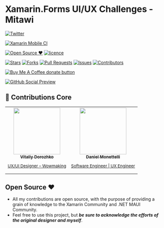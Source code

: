 # Xamarin.Forms UI/UX Challenges - Mitawi

[![Twitter](https://img.shields.io/twitter/follow/DanielMonetelli.svg?style=social)](https://twitter.com/DanielMonetelli)

[![Xamarin Mobile CI](https://github.com/danielmonettelli/Mitawi/actions/workflows/mobile.yml/badge.svg)](https://github.com/danielmonettelli/Mitawi/actions/workflows/mobile.yml)

[![Open Source ❤](https://badges.frapsoft.com/os/v1/open-source.svg?v=103)](#Open-Source-Love)  [![licence](https://img.shields.io/badge/license-MIT-blue.svg?style=flat-square)](https://github.com/danielmonettelli/Mitawi/blob/main/LICENSE)

[![Stars](https://img.shields.io/github/stars/danielmonettelli/Mitawi)](https://github.com/danielmonettelli/Mitawi/stargazers) [![Forks](https://img.shields.io/github/forks/danielmonettelli/Mitawi)](https://github.com/danielmonettelli/Mitawi/network/members) [![Pull Requests](https://img.shields.io/github/issues-pr/danielmonettelli/Mitawi)](https://github.com/danielmonettelli/Mitawi/pulls) [![Issues](https://img.shields.io/github/issues/danielmonettelli/Mitawi)](https://github.com/danielmonettelli/Mitawi/issues) [![Contributors](https://img.shields.io/github/contributors/danielmonettelli/Mitawi?color=2b9348)](https://github.com/danielmonettelli/Mitawi/graphs/contributors)

<a href="https://www.buymeacoffee.com/danielmonetelli" title="Donate to this project using Buy Me A Coffee"><img src="https://img.shields.io/badge/buy%20me%20a%20coffee-donate-yellow.svg" alt="Buy Me A Coffee donate button" /></a>

[![GitHub Social Preview](https://raw.githubusercontent.com/danielmonettelli/Mitawi/main/Assets/Mitawi_GitHub_Social_Preview.png)](#GitHub-Social-Preview)

## 👥 Contributions Core

<table>
 <tbody>
  <tr>
    <td align="center" valign="top">
      <a href="https://www.linkedin.com/in/vitaliy-dorozhko-985767118/">
        <img width="150" src="https://media-exp1.licdn.com/dms/image/C4E03AQE4bhVokcqH4Q/profile-displayphoto-shrink_800_800/0/1612900690934?e=1645660800&v=beta&t=pn64jNJDqBEMUGLPCGBmiDR27yy3ySQ3q9YN-p_Ep-w"/><br>
        <sub>
          <b>Vitaliy Dorozhko</b>
          <br>
          <p>UX/UI Designer – Wowmaking</p>
        </sub>
      </a>
    </td>
     <td align="center" valign="top">
      <a href="https://www.linkedin.com/in/danielmonettelli/">
        <img width="150" src="https://github.com/danielmonettelli.png"/><br>
        <sub>
          <b>Daniel Monettelli</b>
          <br>
          <p>Software Engineer | UX Engineer</p>
        </sub>
      </a>
    </td>
  </tr>
  </tbody>
</table>

## Open Source ❤

- All my contributions are open source, with the purpose of providing a grain of knowledge to the Xamarin Community and .NET MAUI Community.
- Feel free to use this project, but ***be sure to acknowledge the efforts of the original designer and myself***.
